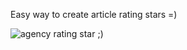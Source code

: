 Easy way to create article rating stars =)

<img src="https://www.nuorder.pl/img/rateStar.png" alt="agency rating star ;)">
